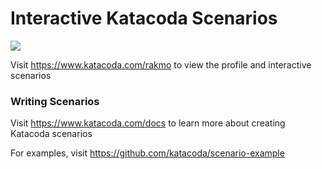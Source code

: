 # Interactive Katacoda Scenarios

[![](http://shields.katacoda.com/katacoda/rakmo/count.svg)](https://www.katacoda.com/rakmo "Get your profile on Katacoda.com")

Visit https://www.katacoda.com/rakmo to view the profile and interactive scenarios

### Writing Scenarios
Visit https://www.katacoda.com/docs to learn more about creating Katacoda scenarios

For examples, visit https://github.com/katacoda/scenario-example
